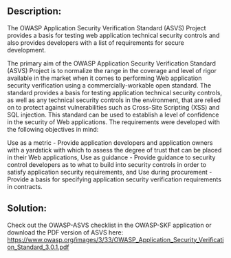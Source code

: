 ## Description:

The OWASP Application Security Verification Standard (ASVS) Project provides a basis for testing web application technical security controls and also provides developers with a list of requirements for secure development.

The primary aim of the OWASP Application Security Verification Standard (ASVS) Project is to normalize the range in the coverage and level of rigor available in the market when it comes to performing Web application security verification using a commercially-workable open standard. The standard provides a basis for testing application technical security controls, as well as any technical security controls in the environment, that are relied on to protect against vulnerabilities such as Cross-Site Scripting (XSS) and SQL injection. This standard can be used to establish a level of confidence in the security of Web applications. The requirements were developed with the following objectives in mind:

Use as a metric - Provide application developers and application owners with a yardstick with which to assess the degree of trust that can be placed in their Web applications,
Use as guidance - Provide guidance to security control developers as to what to build into security controls in order to satisfy application security requirements, and
Use during procurement - Provide a basis for specifying application security verification requirements in contracts.

## Solution:

Check out the OWASP-ASVS checklist in the OWASP-SKF application or download the PDF version of ASVS here:
https://www.owasp.org/images/3/33/OWASP_Application_Security_Verification_Standard_3.0.1.pdf
